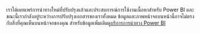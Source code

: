เราได้เผยแพร่การนำทางใหม่ที่ปรับปรุงแล้วและประสบการณ์การใช้งานเนื้อหาสำหรับ Power BI และขณะนี้เรากำลังอยู่ระหว่างการปรับปรุงเอกสารของเราทั้งหมด
ข้อมูลและภาพหน้าจอบนหน้านี้อาจไม่ตรงกับสิ่งที่คุณเห็นบนหน้าจอของคุณ สำหรับข้อมูลเพิ่มเติมดู[บริการการนำทาง Power BI](../service-the-new-power-bi-experience.md)</font>
